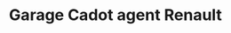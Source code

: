 ---
title: "Garage Cadot agent Renault"
url: /marigny-le-chatel/garage-cadot-agent-renault/
shop: Autowerkstatt
---